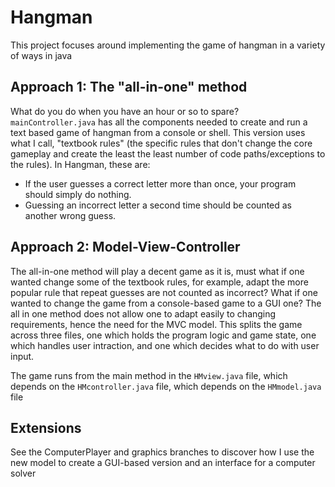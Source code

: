 # Hangman
This project focuses around implementing the game of hangman in a variety of ways in java

## Approach 1: The "all-in-one" method

What do you do when you have an hour or so to spare? `mainController.java` has all the components needed to create and run a text based game of hangman from a console or shell. This version uses what I call, "textbook rules" (the specific rules that don't change the core gameplay and create the least the least number of code paths/exceptions to the rules). In Hangman, these are:

* If the user guesses a correct letter more than once, your program should simply do nothing.
* Guessing an incorrect letter a second time should be counted as another wrong guess.

## Approach 2: Model-View-Controller
The all-in-one method will play a decent game as it is, must what if one wanted change some of the textbook rules, for example, adapt the more popular rule that repeat guesses are not counted as incorrect? What if one wanted to change the game from a console-based game to a GUI one? The all in one method does not allow one to adapt easily to changing requirements, hence the need for the MVC model.
This splits the game across three files, one which holds the program logic and game state, one which handles user intraction, 
and one which decides what to do with user input.

The game runs from the main method in the `HMview.java` file, which depends on the `HMcontroller.java` file, which depends on the `HMmodel.java` file

## Extensions
See the ComputerPlayer and graphics branches to discover how I use the new model to create a GUI-based version and an interface for a computer solver  

